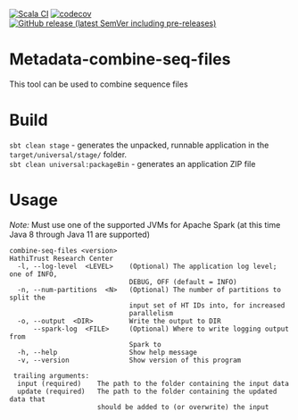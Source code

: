 [![Scala CI](https://github.com/htrc/Metadata-combine-seq-files/actions/workflows/ci.yml/badge.svg)](https://github.com/htrc/Metadata-combine-seq-files/actions/workflows/ci.yml)
[![codecov](https://codecov.io/gh/htrc/Metadata-combine-seq-files/graph/badge.svg?token=pjfOeus5cx)](https://codecov.io/gh/htrc/Metadata-combine-seq-files)
[![GitHub release (latest SemVer including pre-releases)](https://img.shields.io/github/v/release/htrc/Metadata-combine-seq-files?include_prereleases&sort=semver)](https://github.com/htrc/Metadata-combine-seq-files/releases/latest)

# Metadata-combine-seq-files
This tool can be used to combine sequence files

# Build
`sbt clean stage` - generates the unpacked, runnable application in the `target/universal/stage/` folder.  
`sbt clean universal:packageBin` - generates an application ZIP file

# Usage
*Note:* Must use one of the supported JVMs for Apache Spark (at this time Java 8 through Java 11 are supported)
```text
combine-seq-files <version>
HathiTrust Research Center
  -l, --log-level  <LEVEL>    (Optional) The application log level; one of INFO,
                              DEBUG, OFF (default = INFO)
  -n, --num-partitions  <N>   (Optional) The number of partitions to split the
                              input set of HT IDs into, for increased
                              parallelism
  -o, --output  <DIR>         Write the output to DIR
      --spark-log  <FILE>     (Optional) Where to write logging output from
                              Spark to
  -h, --help                  Show help message
  -v, --version               Show version of this program

 trailing arguments:
  input (required)    The path to the folder containing the input data
  update (required)   The path to the folder containing the updated data that
                      should be added to (or overwrite) the input
```
